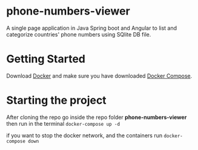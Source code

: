 # phone-numbers-viewer
A single page application in Java Spring boot and Angular to list and categorize countries' phone numbers using SQlite DB file.


# Getting Started

Download [Docker](https://docs.docker.com/get-docker/) and make sure you have downloaded [Docker Compose](https://docs.docker.com/compose/install/). 

# Starting the project

After cloning the repo go inside the repo folder **phone-numbers-viewer** then run in the terminal
```docker-compose up -d```

if you want to stop the docker network, and the containers run 
```docker-compose down```
